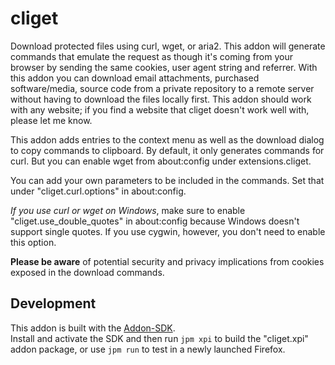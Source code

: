 cliget
======

Download protected files using curl, wget, or aria2. This addon will generate commands that emulate the request as though it's coming from your browser by sending the same cookies, user agent string and referrer. With this addon you can download email attachments, purchased software/media, source code from a private repository to a remote server without having to download the files locally first. This addon should work with any website; if you find a website that cliget doesn't work well with, please let me know.

This addon adds entries to the context menu as well as the download dialog to copy commands to clipboard. By default, it only generates commands for curl. But you can enable wget from about:config under extensions.cliget.

You can add your own parameters to be included in the commands. Set that under "cliget.curl.options" in about:config.

*If you use curl or wget on Windows*, make sure to enable "cliget.use_double_quotes" in about:config because Windows doesn't support single quotes. If you use cygwin, however, you don't need to enable this option.

**Please be aware** of potential security and privacy implications from cookies exposed in the download commands.

Development
-----------

This addon is built with the [Addon-SDK](https://addons.mozilla.org/en-US/developers/builder).  
Install and activate the SDK and then run `jpm xpi` to build the "cliget.xpi"
addon package, or use `jpm run` to test in a newly launched Firefox.
